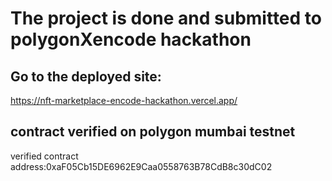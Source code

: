 # The project is done and submitted to polygonXencode hackathon

## Go to the deployed site:
https://nft-marketplace-encode-hackathon.vercel.app/

## contract verified on polygon mumbai testnet
verified contract address:0xaF05Cb15DE6962E9Caa0558763B78CdB8c30dC02
